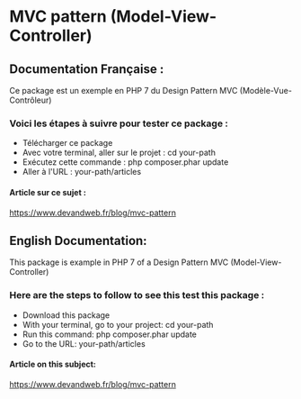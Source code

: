# MVC pattern (Model-View-Controller)



## Documentation Française :

Ce package est un exemple en PHP 7 du Design Pattern MVC (Modèle-Vue-Contrôleur)

### Voici les étapes à suivre pour tester ce package :
* Télécharger ce package
* Avec votre terminal, aller sur le projet : cd your-path
* Exécutez cette commande : php composer.phar update
* Aller à l'URL : your-path/articles

#### Article sur ce sujet :
https://www.devandweb.fr/blog/mvc-pattern



## English Documentation:

This package is example in PHP 7 of a Design Pattern MVC (Model-View-Controller)

### Here are the steps to follow to see this test this package :
* Download this package
* With your terminal, go to your project: cd your-path
* Run this command: php composer.phar update
* Go to the URL: your-path/articles

#### Article on this subject:
https://www.devandweb.fr/blog/mvc-pattern